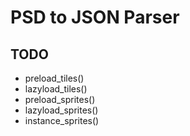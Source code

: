# PSD to JSON Parser


## TODO

- preload_tiles()
- lazyload_tiles()
- preload_sprites()
- lazyload_sprites()
- instance_sprites()

